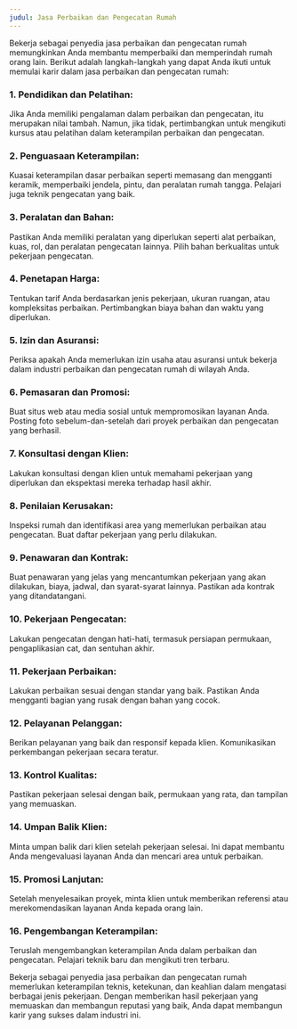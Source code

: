 ```yaml
---
judul: Jasa Perbaikan dan Pengecatan Rumah
---
```


Bekerja sebagai penyedia jasa perbaikan dan pengecatan rumah memungkinkan Anda membantu memperbaiki dan memperindah rumah orang lain. Berikut adalah langkah-langkah yang dapat Anda ikuti untuk memulai karir dalam jasa perbaikan dan pengecatan rumah:

### 1. **Pendidikan dan Pelatihan:**

Jika Anda memiliki pengalaman dalam perbaikan dan pengecatan, itu merupakan nilai tambah. Namun, jika tidak, pertimbangkan untuk mengikuti kursus atau pelatihan dalam keterampilan perbaikan dan pengecatan.

### 2. **Penguasaan Keterampilan:**

Kuasai keterampilan dasar perbaikan seperti memasang dan mengganti keramik, memperbaiki jendela, pintu, dan peralatan rumah tangga. Pelajari juga teknik pengecatan yang baik.

### 3. **Peralatan dan Bahan:**

Pastikan Anda memiliki peralatan yang diperlukan seperti alat perbaikan, kuas, rol, dan peralatan pengecatan lainnya. Pilih bahan berkualitas untuk pekerjaan pengecatan.

### 4. **Penetapan Harga:**

Tentukan tarif Anda berdasarkan jenis pekerjaan, ukuran ruangan, atau kompleksitas perbaikan. Pertimbangkan biaya bahan dan waktu yang diperlukan.

### 5. **Izin dan Asuransi:**

Periksa apakah Anda memerlukan izin usaha atau asuransi untuk bekerja dalam industri perbaikan dan pengecatan rumah di wilayah Anda.

### 6. **Pemasaran dan Promosi:**

Buat situs web atau media sosial untuk mempromosikan layanan Anda. Posting foto sebelum-dan-setelah dari proyek perbaikan dan pengecatan yang berhasil.

### 7. **Konsultasi dengan Klien:**

Lakukan konsultasi dengan klien untuk memahami pekerjaan yang diperlukan dan ekspektasi mereka terhadap hasil akhir.

### 8. **Penilaian Kerusakan:**

Inspeksi rumah dan identifikasi area yang memerlukan perbaikan atau pengecatan. Buat daftar pekerjaan yang perlu dilakukan.

### 9. **Penawaran dan Kontrak:**

Buat penawaran yang jelas yang mencantumkan pekerjaan yang akan dilakukan, biaya, jadwal, dan syarat-syarat lainnya. Pastikan ada kontrak yang ditandatangani.

### 10. **Pekerjaan Pengecatan:**

Lakukan pengecatan dengan hati-hati, termasuk persiapan permukaan, pengaplikasian cat, dan sentuhan akhir.

### 11. **Pekerjaan Perbaikan:**

Lakukan perbaikan sesuai dengan standar yang baik. Pastikan Anda mengganti bagian yang rusak dengan bahan yang cocok.

### 12. **Pelayanan Pelanggan:**

Berikan pelayanan yang baik dan responsif kepada klien. Komunikasikan perkembangan pekerjaan secara teratur.

### 13. **Kontrol Kualitas:**

Pastikan pekerjaan selesai dengan baik, permukaan yang rata, dan tampilan yang memuaskan.

### 14. **Umpan Balik Klien:**

Minta umpan balik dari klien setelah pekerjaan selesai. Ini dapat membantu Anda mengevaluasi layanan Anda dan mencari area untuk perbaikan.

### 15. **Promosi Lanjutan:**

Setelah menyelesaikan proyek, minta klien untuk memberikan referensi atau merekomendasikan layanan Anda kepada orang lain.

### 16. **Pengembangan Keterampilan:**

Teruslah mengembangkan keterampilan Anda dalam perbaikan dan pengecatan. Pelajari teknik baru dan mengikuti tren terbaru.

Bekerja sebagai penyedia jasa perbaikan dan pengecatan rumah memerlukan keterampilan teknis, ketekunan, dan keahlian dalam mengatasi berbagai jenis pekerjaan. Dengan memberikan hasil pekerjaan yang memuaskan dan membangun reputasi yang baik, Anda dapat membangun karir yang sukses dalam industri ini.
